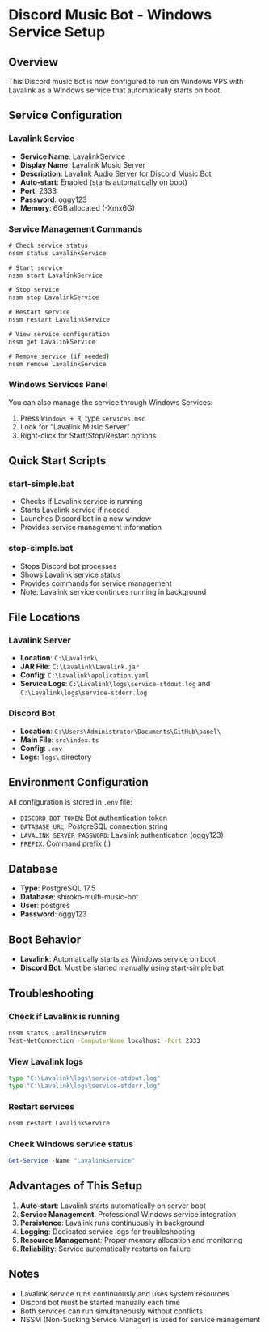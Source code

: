 # Discord Music Bot - Windows Service Setup

## Overview
This Discord music bot is now configured to run on Windows VPS with Lavalink as a Windows service that automatically starts on boot.

## Service Configuration

### Lavalink Service
- **Service Name**: LavalinkService
- **Display Name**: Lavalink Music Server
- **Description**: Lavalink Audio Server for Discord Music Bot
- **Auto-start**: Enabled (starts automatically on boot)
- **Port**: 2333
- **Password**: oggy123
- **Memory**: 6GB allocated (-Xmx6G)

### Service Management Commands
```bat
# Check service status
nssm status LavalinkService

# Start service
nssm start LavalinkService

# Stop service  
nssm stop LavalinkService

# Restart service
nssm restart LavalinkService

# View service configuration
nssm get LavalinkService

# Remove service (if needed)
nssm remove LavalinkService
```

### Windows Services Panel
You can also manage the service through Windows Services:
1. Press `Windows + R`, type `services.msc`
2. Look for "Lavalink Music Server"
3. Right-click for Start/Stop/Restart options

## Quick Start Scripts

### start-simple.bat
- Checks if Lavalink service is running
- Starts Lavalink service if needed
- Launches Discord bot in a new window
- Provides service management information

### stop-simple.bat  
- Stops Discord bot processes
- Shows Lavalink service status
- Provides commands for service management
- Note: Lavalink service continues running in background

## File Locations

### Lavalink Server
- **Location**: `C:\Lavalink\`
- **JAR File**: `C:\Lavalink\Lavalink.jar`
- **Config**: `C:\Lavalink\application.yaml`
- **Service Logs**: `C:\Lavalink\logs\service-stdout.log` and `C:\Lavalink\logs\service-stderr.log`

### Discord Bot
- **Location**: `C:\Users\Administrator\Documents\GitHub\panel\`
- **Main File**: `src\index.ts`
- **Config**: `.env`
- **Logs**: `logs\` directory

## Environment Configuration
All configuration is stored in `.env` file:
- `DISCORD_BOT_TOKEN`: Bot authentication token
- `DATABASE_URL`: PostgreSQL connection string
- `LAVALINK_SERVER_PASSWORD`: Lavalink authentication (oggy123)
- `PREFIX`: Command prefix (.)

## Database
- **Type**: PostgreSQL 17.5
- **Database**: shiroko-multi-music-bot
- **User**: postgres
- **Password**: oggy123

## Boot Behavior
- **Lavalink**: Automatically starts as Windows service on boot
- **Discord Bot**: Must be started manually using start-simple.bat

## Troubleshooting

### Check if Lavalink is running
```bat
nssm status LavalinkService
Test-NetConnection -ComputerName localhost -Port 2333
```

### View Lavalink logs
```bat
type "C:\Lavalink\logs\service-stdout.log"
type "C:\Lavalink\logs\service-stderr.log"
```

### Restart services
```bat
nssm restart LavalinkService
```

### Check Windows service status
```powershell
Get-Service -Name "LavalinkService"
```

## Advantages of This Setup
1. **Auto-start**: Lavalink starts automatically on server boot
2. **Service Management**: Professional Windows service integration
3. **Persistence**: Lavalink runs continuously in background
4. **Logging**: Dedicated service logs for troubleshooting
5. **Resource Management**: Proper memory allocation and monitoring
6. **Reliability**: Service automatically restarts on failure

## Notes
- Lavalink service runs continuously and uses system resources
- Discord bot must be started manually each time
- Both services can run simultaneously without conflicts
- NSSM (Non-Sucking Service Manager) is used for service management
